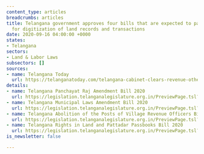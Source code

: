 ```yaml
---
content_type: articles
breadcrumbs: articles
title: Telangana government approves four bills that are expected to pave the way
  for digitization of land records and transactions
date: 2020-09-16 04:00:00 +0000
states:
- Telangana
sectors:
- Land & Labor Laws
subsectors: []
sources:
- name: Telangana Today
  url: https://telanganatoday.com/telangana-cabinet-clears-revenue-other-bills
details:
- name: Telangana Panchayat Raj Amendment Bill 2020
  url: https://legislation.telanganalegislature.org.in/PreviewPage.tsl?filePath=basePath&fileName=Bills/PassedBills/English/Eng_passbill_L_15_6__102_v_1.pdf
- name: Telangana Municipal Laws Amendment Bill 2020
  url: https://legislation.telanganalegislature.org.in/PreviewPage.tsl?filePath=basePath&fileName=Bills/PassedBills/English/Eng_passbill_L_15_6__101_v_1.pdf
- name: Telangana Abolition of the Posts of Village Revenue Officers Bill 2020
  url: https://legislation.telanganalegislature.org.in/PreviewPage.tsl?filePath=basePath&fileName=Bills/PassedBills/English/Eng_passbill_L_15_6__99_v_1.pdf
- name: Telangana Rights in Land and Pattadar Passbooks Bill 2020
  url: https://legislation.telanganalegislature.org.in/PreviewPage.tsl?filePath=basePath&fileName=Bills/PassedBills/English/Eng_passbill_L_15_6__100_v_1.pdf
is_newsletter: false

---
```

